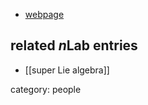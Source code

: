 

* [webpage](http://www.th.physik.uni-bonn.de/People/scheuner/)

## related $n$Lab entries

* [[super Lie algebra]]

category: people